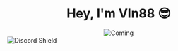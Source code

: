 <div align="center">
  <h1 align="center"> Hey, I'm Vln88 😎</h1>
</div>
<div align="center">
    <img src="https://github.com/Vln88/Vln88/assets/128435171/3f60e260-6201-4c0a-9080-bb6d1f2f823f" alt="Coming">
</div>
<img src="https://discordapp.com/api/users/[559444278347169792]/widget.png?style=shield" alt="Discord Shield"/>


<!--
**Vln88/Vln88** is a ✨ _special_ ✨ repository because its `README.md` (this file) appears on your GitHub profile.

Here are some ideas to get you started:

- 🔭 I’m currently working on ...
- 🌱 I’m currently learning ...
- 👯 I’m looking to collaborate on ...
- 🤔 I’m looking for help with ...
- 💬 Ask me about ...
- 📫 How to reach me: ...
- 😄 Pronouns: ...
- ⚡ Fun fact: ...
-->
